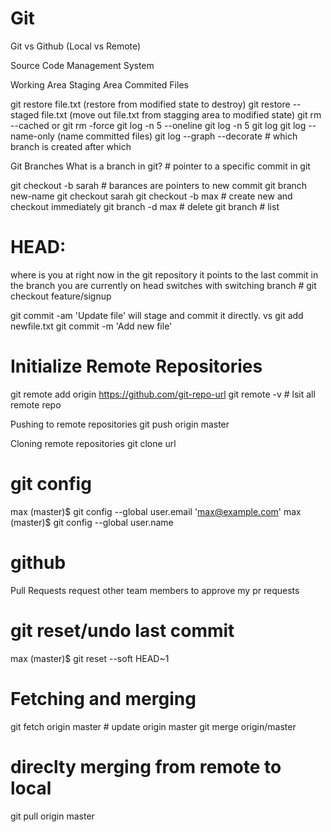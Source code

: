 # Git
Git vs Github (Local vs Remote)

Source Code Management System

Working Area
Staging Area
Commited Files

git restore file.txt (restore from modified state to destroy)
git restore --staged file.txt (move out file.txt from stagging area to modified state)
git rm --cached or git rm -force
git log -n 5 --oneline
git log -n 5
git log
git log --name-only (name committed files)
git log --graph --decorate # which branch is created after which

Git Branches
What is a branch in git? # pointer to a specific commit in git

git checkout -b sarah # barances are pointers to new commit
git branch new-name
git checkout sarah
git checkout -b max # create new and checkout immediately
git branch -d max # delete
git branch # list

# HEAD:
where is you at right now in the git repository
it points to the last commit in the branch you are currently on
head switches with switching branch # git checkout feature/signup

git commit -am 'Update file' will stage and commit it directly.
vs
git add newfile.txt
git commit -m 'Add new file'

# Initialize Remote Repositories
git remote add origin https://github.com/git-repo-url
git remote -v # lsit all remote repo

Pushing to remote repositories
git push origin master

Cloning remote repositories
git clone url

# git config
max (master)$ git config --global user.email 'max@example.com'
max (master)$ git config --global user.name

# github
Pull Requests
request other team members to approve my pr requests

# git reset/undo last commit
max (master)$ git reset --soft HEAD~1

# Fetching and merging
git fetch origin master # update origin master
git merge origin/master

# direclty merging from remote to local
git pull origin master
